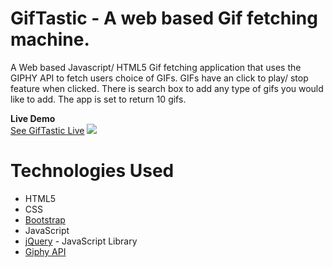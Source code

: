 # GifTastic - A web based Gif fetching machine.
A Web based Javascript/ HTML5 Gif fetching application that uses the GIPHY API to fetch users choice of GIFs. GIFs have an click to play/ stop feature when clicked. There is search box to add any type of gifs you would like to add. The app is set to return 10 gifs. 

**Live Demo**<br />
[See GifTastic Live](https://tarql24.github.io/GifTastic/)
<img src="https://i.imgur.com/jU8QIj5.png">

# Technologies Used
* HTML5
* CSS
* [Bootstrap](http://getbootstrap.com/)
* JavaScript
* [jQuery](https://api.jquery.com/) - JavaScript Library
* [Giphy API](https://developers.giphy.com/docs/)
